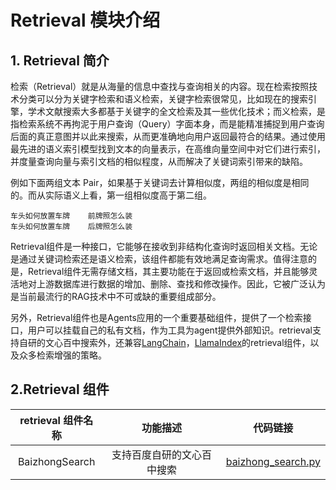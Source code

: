 # Retrieval 模块介绍

## 1. Retrieval 简介

检索（Retrieval）就是从海量的信息中查找与查询相关的内容。现在检索按照技术分类可以分为关键字检索和语义检索，关键字检索很常见，比如现在的搜索引擎，学术文献搜索大多都基于关键字的全文检索及其一些优化技术；而义检索，是指检索系统不再拘泥于用户查询（Query）字面本身，而是能精准捕捉到用户查询后面的真正意图并以此来搜索，从而更准确地向用户返回最符合的结果。通过使用最先进的语义索引模型找到文本的向量表示，在高维向量空间中对它们进行索引，并度量查询向量与索引文档的相似程度，从而解决了关键词索引带来的缺陷。

例如下面两组文本 Pair，如果基于关键词去计算相似度，两组的相似度是相同的。而从实际语义上看，第一组相似度高于第二组。

```
车头如何放置车牌    前牌照怎么装
车头如何放置车牌    后牌照怎么装
```

Retrieval组件是一种接口，它能够在接收到非结构化查询时返回相关文档。无论是通过关键词检索还是语义检索，该组件都能有效地满足查询需求。值得注意的是，Retrieval组件无需存储文档，其主要功能在于返回或检索文档，并且能够灵活地对上游数据库进行数据的增加、删除、查找和修改操作。因此，它被广泛认为是当前最流行的RAG技术中不可或缺的重要组成部分。

另外，Retrieval组件也是Agents应用的一个重要基础组件，提供了一个检索接口，用户可以挂载自己的私有文档，作为工具为agent提供外部知识。retrieval支持自研的文心百中搜索外，还兼容[LangChain](https://python.langchain.com/docs/modules/data_connection/)，[LlamaIndex](https://docs.llamaindex.ai/en/stable/getting_started/starter_example.html)的retrieval组件，以及众多检索增强的策略。

## 2.Retrieval 组件

| retrieval 组件名称 | 功能描述 | 代码链接
| :--: | :--: | :--: |
| BaizhongSearch| 支持百度自研的文心百中搜索| [baizhong_search.py](../package/erniebot_agent/retrieval.md#erniebot_agent.retrieval.BaizhongSearch) |
